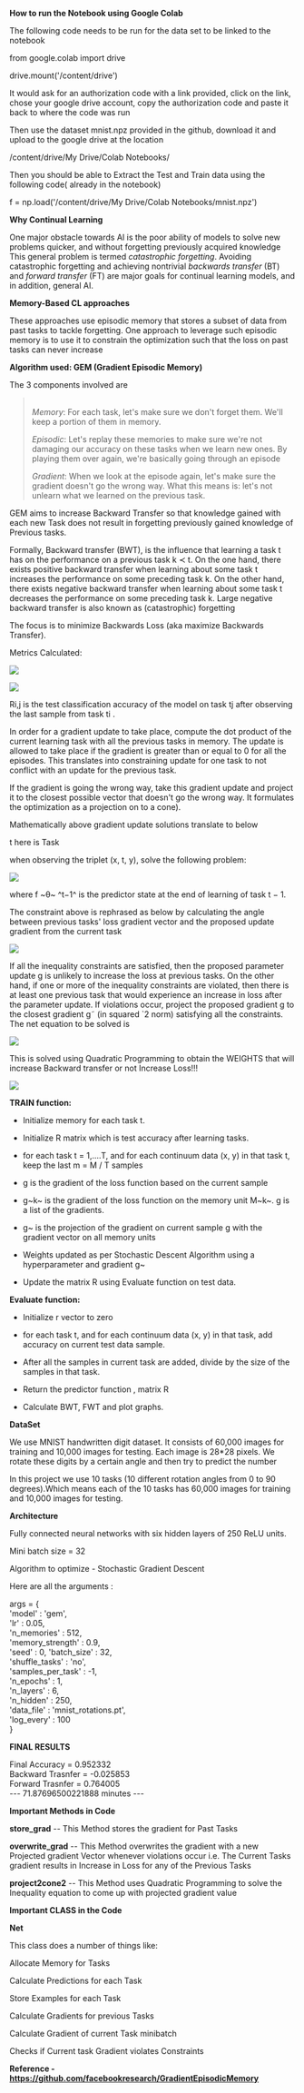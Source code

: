 **How to run the Notebook using Google Colab**

The following code needs to be run for the data set to be linked to the
notebook

from google.colab import drive

drive.mount(\'/content/drive\')

It would ask for an authorization code with a link provided, click on
the link, chose your google drive account, copy the authorization code
and paste it back to where the code was run

Then use the dataset mnist.npz provided in the github, download it and
upload to the google drive at the location

/content/drive/My Drive/Colab Notebooks/

Then you should be able to Extract the Test and Train data using the
following code( already in the notebook)

f = np.load(\'/content/drive/My Drive/Colab Notebooks/mnist.npz\')

**Why Continual Learning**

One major obstacle towards AI is the poor ability of models to solve new
problems quicker, and without forgetting previously acquired knowledge
This general problem is termed *catastrophic forgetting*. Avoiding
catastrophic forgetting and achieving nontrivial *backwards
transfer* (BT) and *forward transfer* (FT) are major goals for continual
learning models, and in addition, general AI.

**Memory-Based CL approaches**

These approaches use episodic memory that stores a subset of data from
past tasks to tackle forgetting. One approach to leverage such episodic
memory is to use it to constrain the optimization such that the loss on
past tasks can never increase

**Algorithm used: GEM (Gradient Episodic Memory)**

The 3 components involved are

> *\
> Memory*: For each task, let's make sure we don't forget them. We'll
> keep a portion of them in memory.
>
> *Episodic*: Let's replay these memories to make sure we're not
> damaging our accuracy on these tasks when we learn new ones. By
> playing them over again, we're basically going through an episode
>
> *Gradient*: When we look at the episode again, let's make sure the
> gradient doesn't go the wrong way. What this means is: let's not
> unlearn what we learned on the previous task.

GEM aims to increase Backward Transfer so that knowledge gained with
each new Task does not result in forgetting previously gained knowledge
of Previous tasks.

Formally, Backward transfer (BWT), is the influence that learning a task
t has on the performance on a previous task k ≺ t. On the one hand,
there exists positive backward transfer when learning about some task t
increases the performance on some preceding task k. On the other hand,
there exists negative backward transfer when learning about some task t
decreases the performance on some preceding task k. Large negative
backward transfer is also known as (catastrophic) forgetting

The focus is to minimize Backwards Loss (aka maximize Backwards
Transfer).

Metrics Calculated:

![](images/image1.png)

![](images/image2.png)

Ri,j is the test classification accuracy of the model on task tj after
observing the last sample from task ti .

In order for a gradient update to take place, compute the dot product of
the current learning task with all the previous tasks in memory. The
update is allowed to take place if the gradient is greater than or equal
to 0 for all the episodes. This translates into constraining update for
one task to not conflict with an update for the previous task.

If the gradient is going the wrong way, take this gradient update and
project it to the closest possible vector that doesn't go the wrong way.
It formulates the optimization as a projection on to a cone).

Mathematically above gradient update solutions translate to below

t here is Task

when observing the triplet (x, t, y), solve the following problem:

![](images/image3.png)

where f ~θ~ ^t−1^ is the predictor state at the end of learning of task
t − 1.

The constraint above is rephrased as below by calculating the angle
between previous tasks' loss gradient vector and the proposed update
gradient from the current task

![](images/image4.png)

If all the inequality constraints are satisfied, then the proposed
parameter update g is unlikely to increase the loss at previous tasks.
On the other hand, if one or more of the inequality constraints are
violated, then there is at least one previous task that would experience
an increase in loss after the parameter update. If violations occur,
project the proposed gradient g to the closest gradient g˜ (in squared
\`2 norm) satisfying all the constraints. The net equation to be solved
is

![](images/image5.png)

This is solved using Quadratic Programming to obtain the WEIGHTS that
will increase Backward transfer or not Increase Loss!!!

![](images/image6.png)

**TRAIN function:**

-   Initialize memory for each task t.

-   Initialize R matrix which is test accuracy after learning tasks.

-   for each task t = 1,\....T, and for each continuum data (x, y) in
    that task t, keep the last m = M / T samples

-   g is the gradient of the loss function based on the current sample

-   g~k~ is the gradient of the loss function on the memory unit M~k~. g
    is a list of the gradients.

-   g\~ is the projection of the gradient on current sample g with the
    gradient vector on all memory units

-   Weights updated as per Stochastic Descent Algorithm using a
    hyperparameter and gradient g\~

-   Update the matrix R using Evaluate function on test data.

**Evaluate function:**

-   Initialize r vector to zero

-   for each task t, and for each continuum data (x, y) in that task,
    add accuracy on current test data sample.

-   After all the samples in current task are added, divide by the size
    of the samples in that task.

-   Return the predictor function , matrix R

-   Calculate BWT, FWT and plot graphs.

**DataSet**

We use MNIST handwritten digit dataset. It consists of 60,000 images for
training and 10,000 images for testing. Each image is 28\*28 pixels. We
rotate these digits by a certain angle and then try to predict the
number

In this project we use 10 tasks (10 different rotation angles from 0 to
90 degrees).Which means each of the 10 tasks has 60,000 images for
training and 10,000 images for testing.

**Architecture**

Fully connected neural networks with six hidden layers of 250 ReLU
units.

Mini batch size = 32

Algorithm to optimize - Stochastic Gradient Descent

Here are all the arguments :

args = {\
\'model\' : \'gem\',\
\'lr\' : 0.05,\
\'n_memories\' : 512,\
\'memory_strength\' : 0.9,\
\'seed\' : 0, \'batch_size\' : 32,\
\'shuffle_tasks\' : \'no\',\
\'samples_per_task\' : -1,\
\'n_epochs\' : 1,\
\'n_layers\' : 6,\
\'n_hidden\' : 250,\
\'data_file\' : \'mnist_rotations.pt\',\
\'log_every\' : 100\
}

**FINAL RESULTS**

Final Accuracy = 0.952332\
Backward Trasnfer = -0.025853\
Forward Trasnfer = 0.764005\
\-\-- 71.87696500221888 minutes \-\--

**Important Methods in Code**

**store_grad** -- This Method stores the gradient for Past Tasks

**overwrite_grad** -- This Method overwrites the gradient with a new
Projected gradient Vector whenever violations occur i.e. The Current
Tasks gradient results in Increase in Loss for any of the Previous Tasks

**project2cone2** -- This Method uses Quadratic Programming to solve the
Inequality equation to come up with projected gradient value

**Important CLASS in the Code**

**Net**

This class does a number of things like:

Allocate Memory for Tasks

Calculate Predictions for each Task

Store Examples for each Task

Calculate Gradients for previous Tasks

Calculate Gradient of current Task minibatch

Checks if Current task Gradient violates Constraints

**Reference -
https://github.com/facebookresearch/GradientEpisodicMemory**
